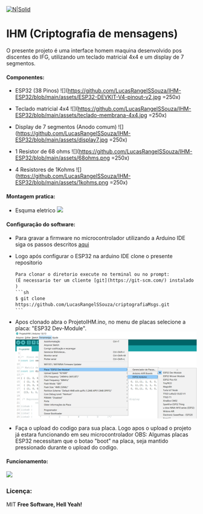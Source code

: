 
[![N|Solid](https://eventos.ifg.edu.br/semanai2c/wp-content/uploads/sites/7/2016/08/marca-ifg-2015-todas-as-verses.png)](https://www.ifg.edu.br/goiania)

# IHM (Criptografia de mensagens)

O presente projeto é uma interface homem maquina desenvolvido pos discentes do IFG, utilizando um teclado matricial 4x4 e um display de 7 segmentos.

#### Componentes:

  - ESP32 (38 Pinos)
   ![](https://github.com/LucasRangelSSouza/IHM-ESP32/blob/main/assets/ESP32-DEVKIT-V4-pinout-v2.jpg  =250x)
  
  - Teclado matricial 4x4
  ![](https://github.com/LucasRangelSSouza/IHM-ESP32/blob/main/assets/teclado-membrana-4x4.jpg  =250x)
  - Display de 7 segmentos (Anodo comum)
  ![](https://github.com/LucasRangelSSouza/IHM-ESP32/blob/main/assets/display7.jpg  =250x)
  - 1 Resistor de 68 ohms
  ![](https://github.com/LucasRangelSSouza/IHM-ESP32/blob/main/assets/68ohms.png =250x)
  - 4 Resistores de 1Kohms
  ![](https://github.com/LucasRangelSSouza/IHM-ESP32/blob/main/assets/1kohms.png  =250x)
  
#### Montagem pratica:

  - Esquma eletrico
  ![](https://github.com/LucasRangelSSouza/IHM-ESP32/blob/main/assets/esquemaEletrico.bmp)
  

#### Configuração do software:

  - Para gravar a firmware no microcontrolador utilizando a Arduino IDE
siga os passos descritos [aqui](https://randomnerdtutorials.com/installing-the-esp32-board-in-arduino-ide-windows-instructions/)

  - Logo após configurar o ESP32 na arduino IDE clone o presente repositorio

		Para clonar o diretorio execute no terminal ou no prompt:
		(É necessario ter um cliente [git](https://git-scm.com/) instalado )
		```sh
		$ git clone https://github.com/LucasRangelSSouza/criptografiaMsgs.git
		```
  - Apos clonado abra o ProjetoIHM.ino, no menu de placas selecione a placa: "ESP32 Dev-Module".
	![](https://github.com/LucasRangelSSouza/IHM-ESP32/blob/main/assets/selectPlaca.png)
	
  - Faça o upload do codigo para sua placa. Logo apos o upload o projeto já estara funcionando em seu microcontrolador
		OBS: Algumas placas ESP32 necessitam que o botao "boot" na placa, seja mantido pressionado durante o upload do codigo.

#### Funcionamento:

   ![](https://github.com/LucasRangelSSouza/IHM-ESP32/blob/main/assets/test.gif)


### Licença:


MIT
**Free Software, Hell Yeah!**

